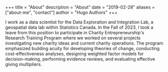 +++
title = "About"
description = "About"
date = "2019-02-28"
aliases = ["about-me", "contact"]
author = "Hugo Authors"
+++

I work as a data scientist for the Data Exploration and Integration Lab, a geospatial data lab within Statistics Canada. In the Fall of 2023, I took a leave from this position to participate in Charity Entrepreneurship's Research Training Program where we worked on several projects investigating new charity ideas and current charity operations. The program emphasized building acuity for developing theories of change, conducting cost-effectiveness analyses, designing weighted factor models for decision-making, performing evidence reviews, and evaluating effective giving multipliers.